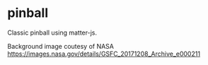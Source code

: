 # pinball

Classic pinball using matter-js.

Background image coutesy of NASA https://images.nasa.gov/details/GSFC_20171208_Archive_e000211
